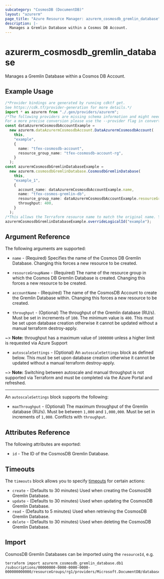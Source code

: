 ```yaml
---
subcategory: "CosmosDB (DocumentDB)"
layout: "azurerm"
page_title: "Azure Resource Manager: azurerm_cosmosdb_gremlin_database"
description: |-
  Manages a Gremlin Database within a Cosmos DB Account.
---
```


# azurerm\_cosmosdb\_gremlin\_database

Manages a Gremlin Database within a Cosmos DB Account.

## Example Usage

```typescript
/*Provider bindings are generated by running cdktf get.
See https://cdk.tf/provider-generation for more details.*/
import * as azurerm from "./.gen/providers/azurerm";
/*The following providers are missing schema information and might need manual adjustments to synthesize correctly: azurerm.
For a more precise conversion please use the --provider flag in convert.*/
const dataAzurermCosmosdbAccountExample =
  new azurerm.dataAzurermCosmosdbAccount.DataAzurermCosmosdbAccount(
    this,
    "example",
    {
      name: "tfex-cosmosdb-account",
      resource_group_name: "tfex-cosmosdb-account-rg",
    }
  );
const azurermCosmosdbGremlinDatabaseExample =
  new azurerm.cosmosdbGremlinDatabase.CosmosdbGremlinDatabase(
    this,
    "example_1",
    {
      account_name: dataAzurermCosmosdbAccountExample.name,
      name: "tfex-cosmos-gremlin-db",
      resource_group_name: dataAzurermCosmosdbAccountExample.resourceGroupName,
      throughput: 400,
    }
  );
/*This allows the Terraform resource name to match the original name. You can remove the call if you don't need them to match.*/
azurermCosmosdbGremlinDatabaseExample.overrideLogicalId("example");

```

## Argument Reference

The following arguments are supported:

*   `name` - (Required) Specifies the name of the Cosmos DB Gremlin Database. Changing this forces a new resource to be created.

*   `resourceGroupName` - (Required) The name of the resource group in which the Cosmos DB Gremlin Database is created. Changing this forces a new resource to be created.

*   `accountName` - (Required) The name of the CosmosDB Account to create the Gremlin Database within. Changing this forces a new resource to be created.

*   `throughput` - (Optional) The throughput of the Gremlin database (RU/s). Must be set in increments of `100`. The minimum value is `400`. This must be set upon database creation otherwise it cannot be updated without a manual terraform destroy-apply.

\~> **Note:** throughput has a maximum value of `1000000` unless a higher limit is requested via Azure Support

* `autoscaleSettings` - (Optional) An `autoscaleSettings` block as defined below. This must be set upon database creation otherwise it cannot be updated without a manual terraform destroy-apply.

\~> **Note:** Switching between autoscale and manual throughput is not supported via Terraform and must be completed via the Azure Portal and refreshed.

***

An `autoscaleSettings` block supports the following:

* `maxThroughput` - (Optional) The maximum throughput of the Gremlin database (RU/s). Must be between `1,000` and `1,000,000`. Must be set in increments of `1,000`. Conflicts with `throughput`.

## Attributes Reference

The following attributes are exported:

* `id` - The ID of the CosmosDB Gremlin Database.

## Timeouts

The `timeouts` block allows you to specify [timeouts](https://www.terraform.io/language/resources/syntax#operation-timeouts) for certain actions:

* `create` - (Defaults to 30 minutes) Used when creating the CosmosDB Gremlin Database.
* `update` - (Defaults to 30 minutes) Used when updating the CosmosDB Gremlin Database.
* `read` - (Defaults to 5 minutes) Used when retrieving the CosmosDB Gremlin Database.
* `delete` - (Defaults to 30 minutes) Used when deleting the CosmosDB Gremlin Database.

## Import

CosmosDB Gremlin Databases can be imported using the `resourceId`, e.g.

```shell
terraform import azurerm_cosmosdb_gremlin_database.db1 /subscriptions/00000000-0000-0000-0000-000000000000/resourceGroups/rg1/providers/Microsoft.DocumentDB/databaseAccounts/account1/gremlinDatabases/db1
```
